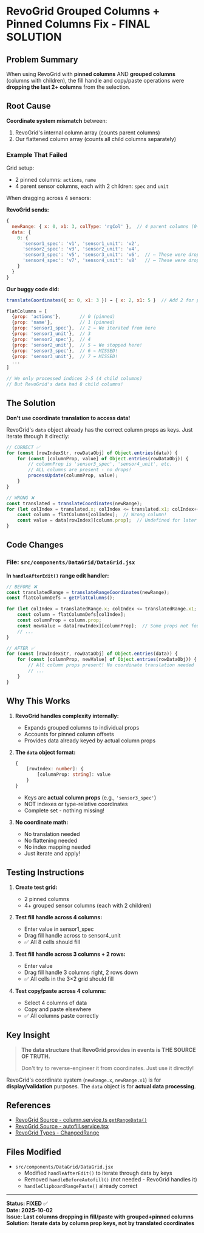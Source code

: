 # RevoGrid Grouped Columns + Pinned Columns Fix - FINAL SOLUTION

## Problem Summary

When using RevoGrid with **pinned columns** AND **grouped columns** (columns with children), the fill handle and copy/paste operations were **dropping the last 2+ columns** from the selection.

## Root Cause

**Coordinate system mismatch** between:
1. RevoGrid's internal column array (counts parent columns)
2. Our flattened column array (counts all child columns separately)

### Example That Failed

Grid setup:
- 2 pinned columns: `actions`, `name`  
- 4 parent sensor columns, each with 2 children: `spec` and `unit`

When dragging across 4 sensors:

**RevoGrid sends:**
```javascript
{
  newRange: { x: 0, x1: 3, colType: 'rgCol' },  // 4 parent columns (0-3)
  data: {
    0: {
      'sensor1_spec': 'v1', 'sensor1_unit': 'v2',
      'sensor2_spec': 'v3', 'sensor2_unit': 'v4',
      'sensor3_spec': 'v5', 'sensor3_unit': 'v6',  // ← These were dropped!
      'sensor4_spec': 'v7', 'sensor4_unit': 'v8'   // ← These were dropped!
    }
  }
}
```

**Our buggy code did:**
```javascript
translateCoordinates({ x: 0, x1: 3 }) → { x: 2, x1: 5 }  // Add 2 for pinned columns

flatColumns = [
  {prop: 'actions'},       // 0 (pinned)
  {prop: 'name'},          // 1 (pinned)
  {prop: 'sensor1_spec'},  // 2 ← We iterated from here
  {prop: 'sensor1_unit'},  // 3
  {prop: 'sensor2_spec'},  // 4
  {prop: 'sensor2_unit'},  // 5 ← We stopped here!
  {prop: 'sensor3_spec'},  // 6 ← MISSED!
  {prop: 'sensor3_unit'},  // 7 ← MISSED!
  ...
]

// We only processed indices 2-5 (4 child columns)
// But RevoGrid's data had 8 child columns!
```

## The Solution

**Don't use coordinate translation to access data!** 

RevoGrid's `data` object already has the correct column props as keys. Just iterate through it directly:

```javascript
// CORRECT ✅
for (const [rowIndexStr, rowDataObj] of Object.entries(data)) {
    for (const [columnProp, value] of Object.entries(rowDataObj)) {
        // columnProp is 'sensor3_spec', 'sensor4_unit', etc.
        // ALL columns are present - no drops!
        processUpdate(columnProp, value);
    }
}
```

```javascript
// WRONG ❌
const translated = translateCoordinates(newRange);
for (let colIndex = translated.x; colIndex <= translated.x1; colIndex++) {
    const column = flatColumns[colIndex];  // Wrong column!
    const value = data[rowIndex][column.prop];  // Undefined for later columns!
}
```

## Code Changes

### File: `src/components/DataGrid/DataGrid.jsx`

**In `handleAfterEdit()` range edit handler:**

```javascript
// BEFORE ❌
const translatedRange = translateRangeCoordinates(newRange);
const flatColumnDefs = getFlatColumns();

for (let colIndex = translatedRange.x; colIndex <= translatedRange.x1; colIndex++) {
    const column = flatColumnDefs[colIndex];
    const columnProp = column.prop;
    const newValue = data[rowIndex][columnProp];  // Some props not found!
    // ...
}

// AFTER ✅
for (const [rowIndexStr, rowDataObj] of Object.entries(data)) {
    for (const [columnProp, newValue] of Object.entries(rowDataObj)) {
        // All column props present! No coordinate translation needed
        // ...
    }
}
```

## Why This Works

1. **RevoGrid handles complexity internally:**
   - Expands grouped columns to individual props
   - Accounts for pinned column offsets
   - Provides data already keyed by actual column props

2. **The `data` object format:**
   ```typescript
   {
       [rowIndex: number]: {
           [columnProp: string]: value
       }
   }
   ```
   - Keys are **actual column props** (e.g., `'sensor3_spec'`)
   - NOT indexes or type-relative coordinates
   - Complete set - nothing missing!

3. **No coordinate math:**
   - No translation needed
   - No flattening needed
   - No index mapping needed
   - Just iterate and apply!

## Testing Instructions

1. **Create test grid:**
   - 2 pinned columns
   - 4+ grouped sensor columns (each with 2 children)

2. **Test fill handle across 4 columns:**
   - Enter value in sensor1_spec
   - Drag fill handle across to sensor4_unit
   - ✅ All 8 cells should fill

3. **Test fill handle across 3 columns + 2 rows:**
   - Enter value
   - Drag fill handle 3 columns right, 2 rows down
   - ✅ All cells in the 3×2 grid should fill

4. **Test copy/paste across 4 columns:**
   - Select 4 columns of data
   - Copy and paste elsewhere
   - ✅ All columns paste correctly

## Key Insight

> **The data structure that RevoGrid provides in events is THE SOURCE OF TRUTH.**
> 
> Don't try to reverse-engineer it from coordinates. Just use it directly!

RevoGrid's coordinate system (`newRange.x`, `newRange.x1`) is for **display/validation** purposes. The `data` object is for **actual data processing**.

## References

- [RevoGrid Source - column.service.ts `getRangeData()`](https://github.com/revolist/revogrid/blob/main/src/components/data/column.service.ts#L168-L232)
- [RevoGrid Source - autofill.service.tsx](https://github.com/revolist/revogrid/blob/main/src/components/overlay/autofill.service.tsx)
- [RevoGrid Types - ChangedRange](https://github.com/revolist/revogrid/blob/main/src/types/selection.ts)

## Files Modified

- `src/components/DataGrid/DataGrid.jsx`
  - Modified `handleAfterEdit()` to iterate through data by keys
  - Removed `handleBeforeAutofill()` (not needed - RevoGrid handles it)
  - `handleClipboardRangePaste()` already correct

---

**Status: FIXED** ✅  
**Date: 2025-10-02**  
**Issue: Last columns dropping in fill/paste with grouped+pinned columns**  
**Solution: Iterate data by column prop keys, not by translated coordinates**
